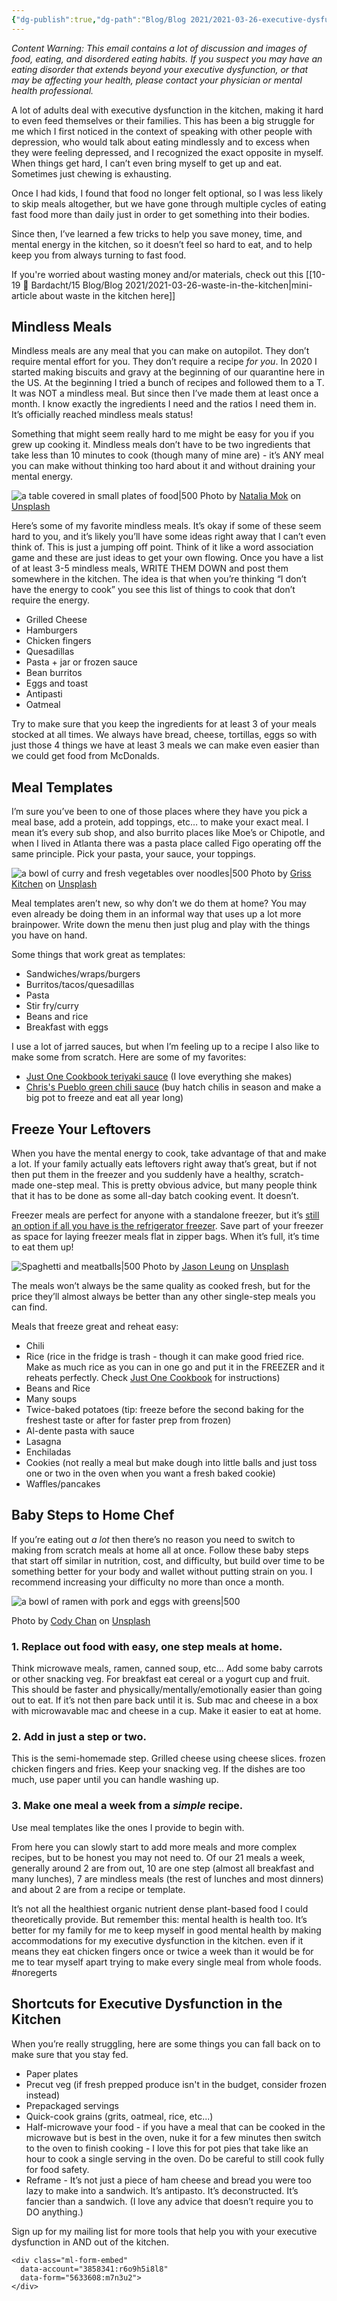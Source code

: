 ```yaml
---
{"dg-publish":true,"dg-path":"Blog/Blog 2021/2021-03-26-executive-dysfunction-in-the-kitchen.md","permalink":"/blog/blog-2021/2021-03-26-executive-dysfunction-in-the-kitchen/","title":"4 Easy Solutions for Executive Dysfunction in the Kitchen","tags":["kitchen","household"],"noteIcon":"","created":"","updated":"2023-08-08T14:02:44.000-04:00"}
---
```



_Content Warning: This email contains a lot of discussion and images of food, eating, and disordered eating habits. If you suspect you may have an eating disorder that extends beyond your executive dysfunction, or that may be affecting your health, please contact your physician or mental health professional._

A lot of adults deal with executive dysfunction in the kitchen, making it hard to even feed themselves or their families. This has been a big struggle for me which I first noticed in the context of speaking with other people with depression, who would talk about eating mindlessly and to excess when they were feeling depressed, and I recognized the exact opposite in myself. When things get hard, I can’t even bring myself to get up and eat. Sometimes just chewing is exhausting.

Once I had kids, I found that food no longer felt optional, so I was less likely to skip meals altogether, but we have gone through multiple cycles of eating fast food more than daily just in order to get something into their bodies. 

Since then, I’ve learned a few tricks to help you save money, time, and mental energy in the kitchen, so it doesn’t feel so hard to eat, and to help keep you from always turning to fast food.

If you're worried about wasting money and/or materials, check out this [[10-19 💢 Bardacht/15 Blog/Blog 2021/2021-03-26-waste-in-the-kitchen\|mini-article about waste in the kitchen here]]

## Mindless Meals

Mindless meals are any meal that you can make on autopilot. They don’t require mental effort for you. They don’t require a recipe _for you_. In 2020 I started making biscuits and gravy at the beginning of our quarantine here in the US. At the beginning I tried a bunch of recipes and followed them to a T. It was NOT a mindless meal. But since then I’ve made them at least once a month. I know exactly the ingredients I need and the ratios I need them in. It’s officially reached mindless meals status!

Something that might seem really hard to me might be easy for you if you grew up cooking it. Mindless meals don’t have to be two ingredients that take less than 10 minutes to cook (though many of mine are) - it’s ANY meal you can make without thinking too hard about it and without draining your mental energy.

![a table covered in small plates of food|500](https://images.unsplash.com/photo-1564750687467-f4257abf1210?ixlib=rb-4.0.3&ixid=M3wxMjA3fDB8MHxwaG90by1wYWdlfHx8fGVufDB8fHx8fA%3D%3D&auto=format&fit=crop&w=774&q=80)
Photo by [Natalia Mok](https://unsplash.com/@geoarbitrage) on [Unsplash](https://unsplash.com/photos/tR1aeMMk_j8)

Here’s some of my favorite mindless meals. It’s okay if some of these seem hard to you, and it’s likely you’ll have some ideas right away that I can’t even think of. This is just a jumping off point. Think of it like a word association game and these are just ideas to get your own flowing. Once you have a list of at least 3-5 mindless meals, WRITE THEM DOWN and post them somewhere in the kitchen. The idea is that when you’re thinking “I don’t have the energy to cook” you see this list of things to cook that don’t require the energy.

- Grilled Cheese
- Hamburgers
- Chicken fingers
- Quesadillas
- Pasta + jar or frozen sauce
- Bean burritos
- Eggs and toast
- Antipasti
- Oatmeal

Try to make sure that you keep the ingredients for at least 3 of your meals stocked at all times. We always have bread, cheese, tortillas, eggs so with just those 4 things we have at least 3 meals we can make even easier than we could get food from McDonalds.

## Meal Templates

I’m sure you’ve been to one of those places where they have you pick a meal base, add a protein, add toppings, etc… to make your exact meal. I mean it’s every sub shop, and also burrito places like Moe’s or Chipotle, and when I lived in Atlanta there was a pasta place called Figo operating off the same principle. Pick your pasta, your sauce, your toppings.

![a bowl of curry and fresh vegetables over noodles|500](https://images.unsplash.com/photo-1607330289024-1535c6b4e1c1?ixlib=rb-4.0.3&ixid=M3wxMjA3fDB8MHxwaG90by1wYWdlfHx8fGVufDB8fHx8fA%3D%3D&auto=format&fit=crop&w=764&q=80)
Photo by [Griss Kitchen](https://unsplash.com/@grissphoto) on [Unsplash](https://unsplash.com/photos/otLqpb9LK70)

Meal templates aren’t new, so why don’t we do them at home? You may even already be doing them in an informal way that uses up a lot more brainpower. Write down the menu then just plug and play with the things you have on hand.

Some things that work great as templates:

- Sandwiches/wraps/burgers
- Burritos/tacos/quesadillas
- Pasta
- Stir fry/curry
- Beans and rice
- Breakfast with eggs

I use a lot of jarred sauces, but when I’m feeling up to a recipe I also like to make some from scratch. Here are some of my favorites:

- [Just One Cookbook teriyaki sauce](https://www.justonecookbook.com/teriyaki-sauce/) (I love everything she makes)
- [Chris's Pueblo green chili sauce](https://www.food.com/recipe/chriss-pueblo-green-chili-sauce-21076) (buy hatch chilis in season and make a big pot to freeze and eat all year long)



## Freeze Your Leftovers

When you have the mental energy to cook, take advantage of that and make a lot. If your family actually eats leftovers right away that’s great, but if not then put them in the freezer and you suddenly have a healthy, scratch-made one-step meal. This is pretty obvious advice, but many people think that it has to be done as some all-day batch cooking event. It doesn’t. 

Freezer meals are perfect for anyone with a standalone freezer, but it’s [still an option if all you have is the refrigerator freezer](https://onceamonthmeals.com/blog/series/get-started/get-started-using-an-apartment-refrigerator-freezer-for-once-a-month-cooking/). Save part of your freezer as space for laying freezer meals flat in zipper bags. When it’s full, it’s time to eat them up!

![Spaghetti and meatballs|500](https://images.unsplash.com/photo-1515516969-d4008cc6241a?ixlib=rb-4.0.3&ixid=M3wxMjA3fDB8MHxwaG90by1wYWdlfHx8fGVufDB8fHx8fA%3D%3D&auto=format&fit=crop&w=774&q=80)
Photo by [Jason Leung](https://unsplash.com/@ninjason) on [Unsplash](https://unsplash.com/photos/AUAuEgUxg5Q)

The meals won’t always be the same quality as cooked fresh, but for the price they’ll almost always be better than any other single-step meals you can find.

Meals that freeze great and reheat easy:

- Chili
- Rice (rice in the fridge is trash - though it can make good fried rice. Make as much rice as you can in one go and put it in the FREEZER and it reheats perfectly. Check [Just One Cookbook](https://www.justonecookbook.com/how-to-freeze-rice/) for instructions)
- Beans and Rice
- Many soups
- Twice-baked potatoes (tip: freeze before the second baking for the freshest taste or after for faster prep from frozen)
- Al-dente pasta with sauce
- Lasagna
- Enchiladas
- Cookies (not really a meal but make dough into little balls and just toss one or two in the oven when you want a fresh baked cookie)
- Waffles/pancakes

## Baby Steps to Home Chef

If you’re eating out _a lot_ then there’s no reason you need to switch to making from scratch meals at home all at once. Follow these baby steps that start off similar in nutrition, cost, and difficulty, but build over time to be something better for your body and wallet without putting strain on you. I recommend increasing your difficulty no more than once a month.

![a bowl of ramen with pork and eggs with greens|500](https://images.unsplash.com/photo-1589211548263-d3c229d952dd?ixlib=rb-4.0.3&ixid=M3wxMjA3fDB8MHxwaG90by1wYWdlfHx8fGVufDB8fHx8fA%3D%3D&auto=format&fit=crop&w=687&q=80)

Photo by [Cody Chan](https://unsplash.com/@cceee?utm_source=unsplash&utm_medium=referral&utm_content=creditCopyText) on [Unsplash](https://unsplash.com/photos/BLaiOhpirAQ)

### 1\. Replace out food with easy, one step meals at home.

Think microwave meals, ramen, canned soup, etc… Add some baby carrots or other snacking veg. For breakfast eat cereal or a yogurt cup and fruit. This should be faster and physically/mentally/emotionally easier than going out to eat. If it’s not then pare back until it is. Sub mac and cheese in a box with microwavable mac and cheese in a cup. Make it easier to eat at home.

### 2\. Add in just a step or two.

This is the semi-homemade step. Grilled cheese using cheese slices. frozen chicken fingers and fries. Keep your snacking veg. If the dishes are too much, use paper until you can handle washing up. 

### 3\. Make one meal a week from a _simple_ recipe.

Use meal templates like the ones I provide to begin with.

From here you can slowly start to add more meals and more complex recipes, but to be honest you may not need to. Of our 21 meals a week, generally around 2 are from out, 10 are one step (almost all breakfast and many lunches), 7 are mindless meals (the rest of lunches and most dinners) and about 2 are from a recipe or template. 

It’s not all the healthiest organic nutrient dense plant-based food I could theoretically provide. But remember this: mental health is health too. It’s better for my family for me to keep myself in good mental health by making accommodations for my executive dysfunction in the kitchen. even if it means they eat chicken fingers once or twice a week than it would be for me to tear myself apart trying to make every single meal from whole foods. #noregerts

## Shortcuts for Executive Dysfunction in the Kitchen

When you’re really struggling, here are some things you can fall back on to make sure that you stay fed.

- Paper plates
- Precut veg (if fresh prepped produce isn't in the budget, consider frozen instead)
- Prepackaged servings
- Quick-cook grains (grits, oatmeal, rice, etc...)
- Half-microwave your food - if you have a meal that can be cooked in the microwave but is best in the oven, nuke it for a few minutes then switch to the oven to finish cooking - I love this for pot pies that take like an hour to cook a single serving in the oven. Do be careful to still cook fully for food safety.
- Reframe - It’s not just a piece of ham cheese and bread you were too lazy to make into a sandwich. It’s antipasto. It’s deconstructed. It’s fancier than a sandwich. (I love any advice that doesn’t require you to DO anything.)

Sign up for my mailing list for more tools that help you with your executive dysfunction in AND out of the kitchen.
```
<div class="ml-form-embed"
  data-account="3858341:r6o9h5i8l8"
  data-form="5633608:m7n3u2">
</div>
```